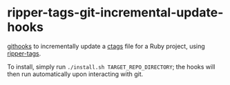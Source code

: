 # ripper-tags-git-incremental-update-hooks
[githooks](https://git-scm.com/docs/githooks) to incrementally update a [ctags](http://vim.wikia.com/wiki/Browsing_programs_with_tags) file for a Ruby project, using [ripper-tags](https://github.com/tmm1/ripper-tags).

To install, simply run `./install.sh TARGET_REPO_DIRECTORY`; the hooks will then run automatically upon interacting with git.
